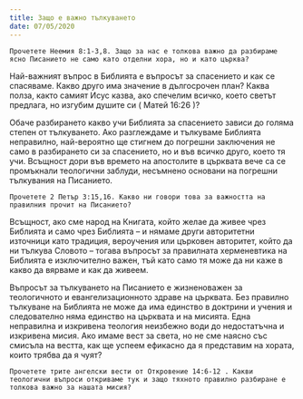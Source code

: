 ```yaml
---
title: Защо е важно тълкуването
date: 07/05/2020
---
```


`Прочетете Неемия 8:1-3,8. Защо за нас е толкова важно да разбираме ясно Писанието не само като отделни хора, но и като църква?`

Най-важният въпрос в Библията е въпросът за спасението и как се спасяваме. Какво друго има значение в дългосрочен план? Каква полза, както самият Исус казва, ако спечелим всичко, което светът предлага, но изгубим душите си ( Матей 16:26 )?

Обаче разбирането какво учи Библията за спасението зависи до голяма степен от тълкуването. Ако разглеждаме и тълкуваме Библията неправилно, най-вероятно ще стигнем до погрешни заключения не само в разбирането си за спасението, но и във всичко друго, което тя учи. Всъщност дори във времето на апостолите в църквата вече са се промъкнали теологични заблуди, несъмнено основани на погрешни тълкувания на Писанието.

`Прочетете 2 Петър 3:15,16. Какво ни говори това за важността на правилния прочит на Писанието?`

Всъщност, ако сме народ на Книгата, който желае да живее чрез Библията и само чрез Библията – и нямаме други авторитетни източници като традиция, вероучения или църковен авторитет, който да ни тълкува Словото – тогава въпросът за правилната херменевтика на Библията е изключително важен, тъй като само тя може да ни каже в какво да вярваме и как да живеем.

Въпросът за тълкуването на Писанието е жизненоважен за теологичното и евангелизационното здраве на църквата. Без правилно тълкуване на Библията не може да има единство в доктрини и учения и следователно няма единство на църквата и на мисията. Една неправилна и изкривена теология неизбежно води до недостатъчна и изкривена мисия. Ако имаме вест за света, но не сме наясно със смисъла на вестта, как ще успеем ефикасно да я представим на хората, които трябва да я чуят?

`Прочетете трите ангелски вести от Откровение 14:6-12 . Какви теологични въпроси откриваме тук и защо тяхното правилно разбиране е толкова важно за нашата мисия?`